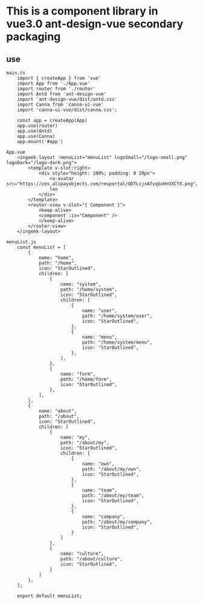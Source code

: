 # This is a component library in vue3.0 ant-design-vue secondary packaging

## use
    main.ts
        import { createApp } from 'vue'
        import App from './App.vue'
        import router from './router'
        import Antd from 'ant-design-vue'
        import 'ant-design-vue/dist/antd.css'
        import Canna from 'canna-ui-vue'
        import 'canna-ui-vue/dist/canna.css';

        const app = createApp(App)
        app.use(router)
        app.use(Antd)
        app.use(Canna)
        app.mount('#app')

    App.vue
        <ingeek-layout :menuList="menuList" logoSmall="/logo-small.png" logoDark="/logo-dark.png">
            <template v-slot:right>
                <div style="height: 100%; padding: 0 20px">
                    <a-avatar src="https://zos.alipayobjects.com/rmsportal/ODTLcjxAfvqbxHnVXCYX.png"/>
                    leo
                </div>
            </template>
            <router-view v-slot="{ Component }">
                <keep-alive>
                <component :is="Component" />
                </keep-alive>
            </router-view>
        </ingeek-layout>

    menuList.js
        const menuList = [
            {
                name: "home",
                path: "/home",
                icon: "StarOutlined",
                children: [
                    {
                        name: "system",
                        path: "/home/system",
                        icon: "StarOutlined",
                        children: [
                            {
                                name: "user",
                                path: "/home/system/user",
                                icon: "StarOutlined",
                            },
                            {
                                name: "menu",
                                path: "/home/system/menu",
                                icon: "StarOutlined",
                            },
                        ],
                    },
                    {
                        name: "form",
                        path: "/home/form",
                        icon: "StarOutlined",
                    },
                ],
            },
            {
                name: "about",
                path: "/about",
                icon: "StarOutlined",
                children: [
                    {
                        name: "my",
                        path: "/about/my",
                        icon: "StarOutlined",
                        children: [
                            {
                                name: "own",
                                path: "/about/my/own",
                                icon: "StarOutlined",
                            },
                            {
                                name: "team",
                                path: "/about/my/team",
                                icon: "StarOutlined",
                            },
                            {
                                name: "company",
                                path: "/about/my/company",
                                icon: "StarOutlined",
                            }
                        ]
                    },
                    {
                        name: "culture",
                        path: "/about/culture",
                        icon: "StarOutlined",
                    }
                ]
            },
        ];

        export default menuList;